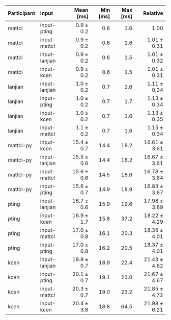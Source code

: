 | Participant | Input | Mean [ms] | Min [ms] | Max [ms] | Relative |
|:---|:---|---:|---:|---:|---:|
| mattcl | input-pting | 0.9 ± 0.2 | 0.6 | 1.6 | 1.00 |
| mattcl | input-mattcl | 0.9 ± 0.2 | 0.6 | 1.6 | 1.01 ± 0.31 |
| mattcl | input-lanjian | 0.9 ± 0.2 | 0.6 | 1.5 | 1.01 ± 0.32 |
| mattcl | input-kcen | 0.9 ± 0.2 | 0.6 | 1.5 | 1.01 ± 0.31 |
| lanjian | input-lanjian | 1.0 ± 0.2 | 0.7 | 1.6 | 1.11 ± 0.34 |
| lanjian | input-pting | 1.0 ± 0.2 | 0.7 | 1.7 | 1.13 ± 0.34 |
| lanjian | input-kcen | 1.0 ± 0.2 | 0.7 | 1.6 | 1.13 ± 0.35 |
| lanjian | input-mattcl | 1.1 ± 0.2 | 0.7 | 1.6 | 1.15 ± 0.34 |
| mattcl-py | input-kcen | 15.4 ± 0.7 | 14.4 | 18.2 | 16.61 ± 3.61 |
| mattcl-py | input-lanjian | 15.5 ± 0.6 | 14.4 | 18.2 | 16.67 ± 3.61 |
| mattcl-py | input-mattcl | 15.6 ± 0.6 | 14.5 | 18.6 | 16.78 ± 3.64 |
| mattcl-py | input-pting | 15.6 ± 0.7 | 14.9 | 18.9 | 16.83 ± 3.67 |
| pting | input-lanjian | 16.7 ± 0.6 | 15.9 | 19.6 | 17.98 ± 3.89 |
| pting | input-kcen | 16.9 ± 1.7 | 15.8 | 37.2 | 18.22 ± 4.29 |
| pting | input-mattcl | 17.0 ± 0.8 | 16.1 | 20.3 | 18.35 ± 4.01 |
| pting | input-pting | 17.0 ± 0.8 | 16.2 | 20.5 | 18.37 ± 4.01 |
| kcen | input-lanjian | 19.9 ± 0.7 | 18.9 | 22.4 | 21.43 ± 4.62 |
| kcen | input-pting | 20.1 ± 0.7 | 19.1 | 23.0 | 21.67 ± 4.67 |
| kcen | input-mattcl | 20.3 ± 0.7 | 19.0 | 23.2 | 21.85 ± 4.72 |
| kcen | input-kcen | 20.4 ± 3.8 | 18.8 | 64.5 | 21.98 ± 6.21 |
